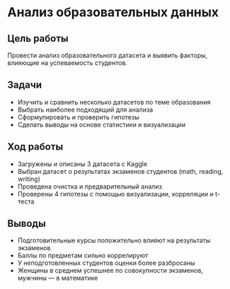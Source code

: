# Анализ образовательных данных

## Цель работы
Провести анализ образовательного датасета и выявить факторы, влияющие на успеваемость студентов.

## Задачи
- Изучить и сравнить несколько датасетов по теме образования  
- Выбрать наиболее подходящий для анализа  
- Сформулировать и проверить гипотезы  
- Сделать выводы на основе статистики и визуализации

## Ход работы
- Загружены и описаны 3 датасета с Kaggle  
- Выбран датасет о результатах экзаменов студентов (math, reading, writing)  
- Проведена очистка и предварительный анализ  
- Проверены 4 гипотезы с помощью визуализации, корреляции и t-теста

## Выводы
- Подготовительные курсы положительно влияют на результаты экзаменов  
- Баллы по предметам сильно коррелируют  
- У неподготовленных студентов оценки более разбросаны  
- Женщины в среднем успешнее по совокупности экзаменов, мужчины — в математике
